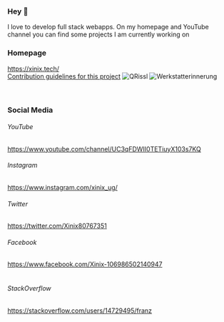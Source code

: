 ### Hey 👋
I love to develop full stack webapps. On my homepage and YouTube channel you can find some projects I am currently working on
<br/>
### Homepage
https://xinix.tech/<br/>
[Contribution guidelines for this project](docs/CONTRIBUTING.md)
![QRissl](https://firebasestorage.googleapis.com/v0/b/xinix-homepage.appspot.com/o/global%2Fpp_1.jpg?alt=media&token=13498429-6c10-40f0-8374-28bc1b0dbdd3)
![Werkstatterinnerung](https://firebasestorage.googleapis.com/v0/b/xinix-homepage.appspot.com/o/global%2Fwerkstatterinnerung_1.png?alt=media&token=b0130405-1044-4865-b5c2-8acc4acbe811)
<br/><br/><br/>
### Social Media
###### YouTube
https://www.youtube.com/channel/UC3qFDWII0TETiuyX103s7KQ
###### Instagram
https://www.instagram.com/xinix_ug/
###### Twitter
https://twitter.com/Xinix80767351
###### Facebook
https://www.facebook.com/Xinix-106986502140947
<br/><br/>
###### StackOverflow
https://stackoverflow.com/users/14729495/franz


<!--
**FranzGraaf/FranzGraaf** is a ✨ _special_ ✨ repository because its `README.md` (this file) appears on your GitHub profile.

Here are some ideas to get you started:

- 🔭 I’m currently working on ...
- 🌱 I’m currently learning ...
- 👯 I’m looking to collaborate on ...
- 🤔 I’m looking for help with ...
- 💬 Ask me about ...
- 📫 How to reach me: ...
- 😄 Pronouns: ...
- ⚡ Fun fact: ...
-->
